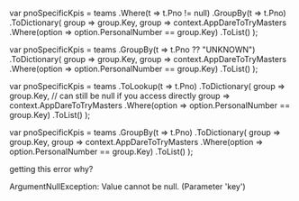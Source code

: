 var pnoSpecificKpis = teams
    .Where(t => t.Pno != null)
    .GroupBy(t => t.Pno)
    .ToDictionary(
        group => group.Key,
        group => context.AppDareToTryMasters
            .Where(option => option.PersonalNumber == group.Key)
            .ToList()
    );

var pnoSpecificKpis = teams
    .GroupBy(t => t.Pno ?? "UNKNOWN")
    .ToDictionary(
        group => group.Key,
        group => context.AppDareToTryMasters
            .Where(option => option.PersonalNumber == group.Key)
            .ToList()
    );

var pnoSpecificKpis = teams
    .ToLookup(t => t.Pno)
    .ToDictionary(
        group => group.Key, // can still be null if you access directly
        group => context.AppDareToTryMasters
            .Where(option => option.PersonalNumber == group.Key)
            .ToList()
    );


var pnoSpecificKpis = teams
.GroupBy(t => t.Pno)
.ToDictionary(
	group => group.Key,
	group => context.AppDareToTryMasters
		.Where(option => option.PersonalNumber == group.Key) 
		.ToList()
);

getting this error why?

ArgumentNullException: Value cannot be null. (Parameter 'key')
